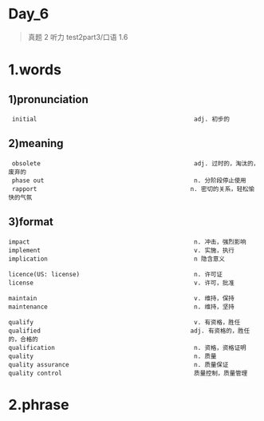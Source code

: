 # Day_6
> 真题 2 听力 test2part3/口语 1.6

# 1.words
## 1)pronunciation
     initial                                            adj. 初步的

## 2)meaning
     obsolete                                           adj. 过时的，淘汰的，废弃的
     phase out                                          n. 分阶段停止使用
     rapport                                           n. 密切的关系，轻松愉快的气氛

## 3)format
    impact                                              n. 冲击，强烈影响
    implement                                           v. 实施，执行
    implication                                         n 隐含意义

    licence(US: license)                                n. 许可证
    license                                             v. 许可，批准

    maintain                                            v. 维持，保持
    maintenance                                         n. 维持，坚持

    qualify                                             v. 有资格，胜任
    qualified                                          adj. 有资格的，胜任的，合格的
    qualification                                       n. 资格，资格证明
    quality                                             n. 质量
    quality assurance                                   n. 质量保证
    quality control                                     质量控制，质量管理

# 2.phrase








